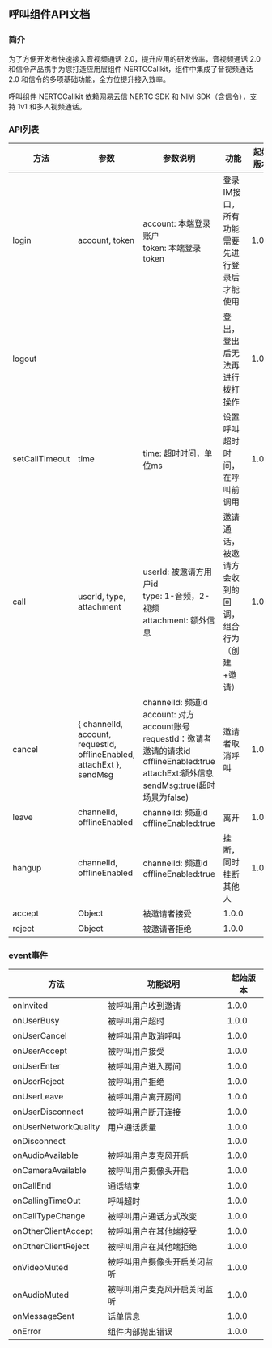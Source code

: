 ## 呼叫组件API文档

### 简介

为了方便开发者快速接入音视频通话 2.0，提升应用的研发效率，音视频通话 2.0 和信令产品携手为您打造应用层组件 NERTCCallkit，组件中集成了音视频通话 2.0 和信令的多项基础功能，全方位提升接入效率。

呼叫组件 NERTCCallkit 依赖网易云信 NERTC SDK 和 NIM SDK（含信令），支持 1v1 和多人视频通话。


### API列表

| 方法 | 参数 | 参数说明 | 功能 | 起始版本 |
| --- | ---- | ---- | ---- | ------- |
| login | account, token | account: 本端登录账户<br>token: 本端登录token | 登录IM接口，所有功能需要先进行登录后才能使用 | 1.0.0 |
| logout |  | <img width=500 /> |  登出，登出后无法再进行拨打操作 |  1.0.0 |
| setCallTimeout | time | time: 超时时间，单位ms | 设置呼叫超时时间，在呼叫前调用 | 1.0.0 |
| call | userId, type, attachment | userId: 被邀请方用户id<br> type: 1-音频，2-视频<br>attachment: 额外信息 | 邀请通话，被邀请方会收到的回调，组合行为（创建+邀请）| 1.0.0 |
| cancel | { channelId, account, requestId, offlineEnabled, attachExt }, sendMsg | channelId: 频道id<br>account: 对方account账号<br>requestId：邀请者邀请的请求id<br>offlineEnabled:true<br>attachExt:额外信息<br> sendMsg:true(超时场景为false) | 邀请者取消呼叫 | 1.0.0 |
| leave | channelId, offlineEnabled |channelId: 频道id<br>offlineEnabled:true| 离开 | 1.0.0 |
| hangup | channelId, offlineEnabled |channelId: 频道id<br>offlineEnabled:true | 挂断，同时挂断其他人 | 1.0.0 |
| accept | Object | 被邀请者接受 | 1.0.0 |
| reject | Object | 被邀请者拒绝 | 1.0.0 |


### event事件
| 方法 | 功能说明 | 起始版本 |
| --- | ---- | ------- |
| onInvited | 被呼叫用户收到邀请 | 1.0.0 |
| onUserBusy | 被呼叫用户超时 | 1.0.0 |
| onUserCancel | 被呼叫用户取消呼叫 | 1.0.0 |
| onUserAccept | 被呼叫用户接受 | 1.0.0 |
| onUserEnter | 被呼叫用户进入房间 | 1.0.0 |
| onUserReject | 被呼叫用户拒绝 | 1.0.0 |
| onUserLeave | 被呼叫用户离开房间 | 1.0.0 |
| onUserDisconnect | 被呼叫用户断开连接 | 1.0.0 |
| onUserNetworkQuality | 用户通话质量 | 1.0.0 |
| onDisconnect |  | 1.0.0 |
| onAudioAvailable | 被呼叫用户麦克风开启 | 1.0.0 |
| onCameraAvailable | 被呼叫用户摄像头开启 | 1.0.0 |
| onCallEnd | 通话结束 | 1.0.0 |
| onCallingTimeOut | 呼叫超时 | 1.0.0 |
| onCallTypeChange | 被呼叫用户通话方式改变 | 1.0.0 |
| onOtherClientAccept | 被呼叫用户在其他端接受 | 1.0.0 |
| onOtherClientReject | 被呼叫用户在其他端拒绝 | 1.0.0 |
| onVideoMuted| 被呼叫用户摄像头开启关闭监听 | 1.0.0 |
| onAudioMuted | 被呼叫用户麦克风开启关闭监听 | 1.0.0 |
| onMessageSent | 话单信息 | 1.0.0 |
| onError | 组件内部抛出错误 | 1.0.0 |



